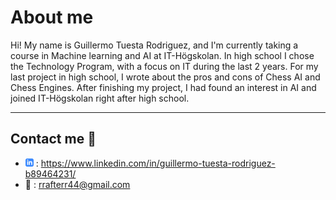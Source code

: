 # About me
Hi! My name is Guillermo Tuesta Rodriguez, and I'm currently taking a course in Machine learning and AI at IT-Högskolan.
In high school I chose the Technology Program, with a focus on IT during the last 2 years. For my last project in high school, I wrote 
about the pros and cons of Chess AI and Chess Engines. After finishing my project, I had found an interest in AI and joined IT-Högskolan right after high school.

---
    
## Contact me :iphone:

- ![linkedIn icon](assets/linkedIn-icon.png) :  https://www.linkedin.com/in/guillermo-tuesta-rodriguez-b89464231/
- :email:    : rrafterr44@gmail.com
